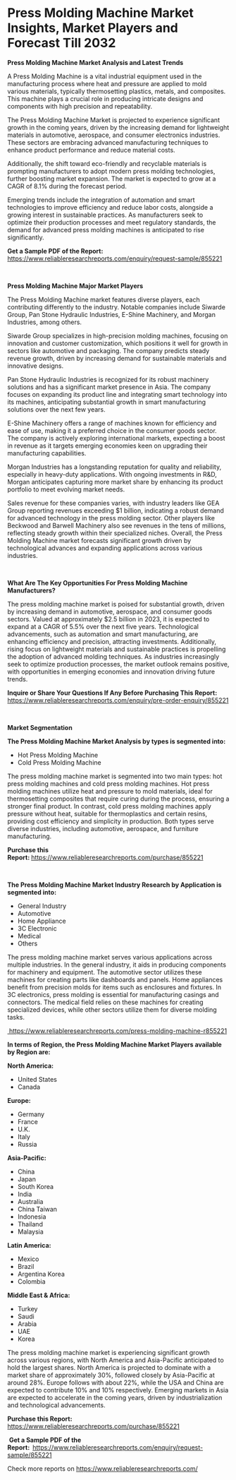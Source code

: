 <p><h1>Press Molding Machine Market Insights, Market Players and Forecast Till 2032</h1></p><p><strong>Press Molding Machine Market Analysis and Latest Trends</strong></p>
<p><p>A Press Molding Machine is a vital industrial equipment used in the manufacturing process where heat and pressure are applied to mold various materials, typically thermosetting plastics, metals, and composites. This machine plays a crucial role in producing intricate designs and components with high precision and repeatability. </p><p>The Press Molding Machine Market is projected to experience significant growth in the coming years, driven by the increasing demand for lightweight materials in automotive, aerospace, and consumer electronics industries. These sectors are embracing advanced manufacturing techniques to enhance product performance and reduce material costs. </p><p>Additionally, the shift toward eco-friendly and recyclable materials is prompting manufacturers to adopt modern press molding technologies, further boosting market expansion. The market is expected to grow at a CAGR of 8.1% during the forecast period. </p><p>Emerging trends include the integration of automation and smart technologies to improve efficiency and reduce labor costs, alongside a growing interest in sustainable practices. As manufacturers seek to optimize their production processes and meet regulatory standards, the demand for advanced press molding machines is anticipated to rise significantly.</p></p>
<p><strong>Get a Sample PDF of the Report:&nbsp;</strong> <a href="https://www.reliableresearchreports.com/enquiry/request-sample/855221?utm_campaign=3253&utm_medium=2&utm_source=Github&utm_content=ia&utm_term=10042025&utm_id=press-molding-machine">https://www.reliableresearchreports.com/enquiry/request-sample/855221</a></p>
<p>&nbsp;</p>
<p><strong>Press Molding Machine Major Market Players</strong></p>
<p><p>The Press Molding Machine market features diverse players, each contributing differently to the industry. Notable companies include Siwarde Group, Pan Stone Hydraulic Industries, E-Shine Machinery, and Morgan Industries, among others. </p><p>Siwarde Group specializes in high-precision molding machines, focusing on innovation and customer customization, which positions it well for growth in sectors like automotive and packaging. The company predicts steady revenue growth, driven by increasing demand for sustainable materials and innovative designs.</p><p>Pan Stone Hydraulic Industries is recognized for its robust machinery solutions and has a significant market presence in Asia. The company focuses on expanding its product line and integrating smart technology into its machines, anticipating substantial growth in smart manufacturing solutions over the next few years.</p><p>E-Shine Machinery offers a range of machines known for efficiency and ease of use, making it a preferred choice in the consumer goods sector. The company is actively exploring international markets, expecting a boost in revenue as it targets emerging economies keen on upgrading their manufacturing capabilities.</p><p>Morgan Industries has a longstanding reputation for quality and reliability, especially in heavy-duty applications. With ongoing investments in R&D, Morgan anticipates capturing more market share by enhancing its product portfolio to meet evolving market needs.</p><p>Sales revenue for these companies varies, with industry leaders like GEA Group reporting revenues exceeding $1 billion, indicating a robust demand for advanced technology in the press molding sector. Other players like Beckwood and Barwell Machinery also see revenues in the tens of millions, reflecting steady growth within their specialized niches. Overall, the Press Molding Machine market forecasts significant growth driven by technological advances and expanding applications across various industries.</p></p>
<p>&nbsp;</p>
<p><strong>What Are The Key Opportunities For Press Molding Machine Manufacturers?</strong></p>
<p><p>The press molding machine market is poised for substantial growth, driven by increasing demand in automotive, aerospace, and consumer goods sectors. Valued at approximately $2.5 billion in 2023, it is expected to expand at a CAGR of 5.5% over the next five years. Technological advancements, such as automation and smart manufacturing, are enhancing efficiency and precision, attracting investments. Additionally, rising focus on lightweight materials and sustainable practices is propelling the adoption of advanced molding techniques. As industries increasingly seek to optimize production processes, the market outlook remains positive, with opportunities in emerging economies and innovation driving future trends.</p></p>
<p><strong>Inquire or Share Your Questions If Any Before Purchasing This Report:</strong> <a href="https://www.reliableresearchreports.com/enquiry/pre-order-enquiry/855221?utm_campaign=3253&utm_medium=2&utm_source=Github&utm_content=ia&utm_term=10042025&utm_id=press-molding-machine">https://www.reliableresearchreports.com/enquiry/pre-order-enquiry/855221</a></p>
<p>&nbsp;</p>
<p><strong>Market Segmentation</strong></p>
<p><strong>The Press Molding Machine Market Analysis by types is segmented into:</strong></p>
<p><ul><li>Hot Press Molding Machine</li><li>Cold Press Molding Machine</li></ul></p>
<p><p>The press molding machine market is segmented into two main types: hot press molding machines and cold press molding machines. Hot press molding machines utilize heat and pressure to mold materials, ideal for thermosetting composites that require curing during the process, ensuring a stronger final product. In contrast, cold press molding machines apply pressure without heat, suitable for thermoplastics and certain resins, providing cost efficiency and simplicity in production. Both types serve diverse industries, including automotive, aerospace, and furniture manufacturing.</p></p>
<p><strong>Purchase this Report:&nbsp;</strong><a href="https://www.reliableresearchreports.com/purchase/855221?utm_campaign=3253&utm_medium=2&utm_source=Github&utm_content=ia&utm_term=10042025&utm_id=press-molding-machine">https://www.reliableresearchreports.com/purchase/855221</a></p>
<p>&nbsp;</p>
<p><strong>The Press Molding Machine Market Industry Research by Application is segmented into:</strong></p>
<p><ul><li>General Industry</li><li>Automotive</li><li>Home Appliance</li><li>3C Electronic</li><li>Medical</li><li>Others</li></ul></p>
<p><p>The press molding machine market serves various applications across multiple industries. In the general industry, it aids in producing components for machinery and equipment. The automotive sector utilizes these machines for creating parts like dashboards and panels. Home appliances benefit from precision molds for items such as enclosures and fixtures. In 3C electronics, press molding is essential for manufacturing casings and connectors. The medical field relies on these machines for creating specialized devices, while other sectors utilize them for diverse molding tasks.</p></p>
<p><a href="https://www.reliableresearchreports.com/press-molding-machine-r855221?utm_campaign=3253&utm_medium=2&utm_source=Github&utm_content=ia&utm_term=10042025&utm_id=press-molding-machine">&nbsp;https://www.reliableresearchreports.com/press-molding-machine-r855221</a></p>
<p><strong>In terms of Region, the Press Molding Machine Market Players available by Region are:</strong></p>
<p>
    <p> <strong> North America: </strong>
        <ul>
            <li>United States</li>
            <li>Canada</li>
        </ul>
        </p> 
    <p> <strong> Europe: </strong>
        <ul>
            <li>Germany</li>
            <li>France</li>
            <li>U.K.</li>
            <li>Italy</li>
            <li>Russia</li>
        </ul>
        </p> 
    <p> <strong> Asia-Pacific: </strong>
        <ul>
            <li>China</li>
            <li>Japan</li>
            <li>South Korea</li>
            <li>India</li>
            <li>Australia</li>
            <li>China Taiwan</li>
            <li>Indonesia</li>
            <li>Thailand</li>
            <li>Malaysia</li>
        </ul>
        </p> 
    <p> <strong> Latin America: </strong>
        <ul>
            <li>Mexico</li>
            <li>Brazil</li>
            <li>Argentina Korea</li>
            <li>Colombia</li>
        </ul>
        </p> 
    <p> <strong> Middle East & Africa: </strong>
        <ul>
            <li>Turkey</li>
            <li>Saudi</li>
            <li>Arabia</li>
            <li>UAE</li>
            <li>Korea</li>
        </ul>
    </p>
    </p>
<p><p>The press molding machine market is experiencing significant growth across various regions, with North America and Asia-Pacific anticipated to hold the largest shares. North America is projected to dominate with a market share of approximately 30%, followed closely by Asia-Pacific at around 28%. Europe follows with about 22%, while the USA and China are expected to contribute 10% and 10% respectively. Emerging markets in Asia are expected to accelerate in the coming years, driven by industrialization and technological advancements.</p></p>
<p><strong>Purchase this Report: </strong><a href="https://www.reliableresearchreports.com/purchase/855221?utm_campaign=3253&utm_medium=2&utm_source=Github&utm_content=ia&utm_term=10042025&utm_id=press-molding-machine">https://www.reliableresearchreports.com/purchase/855221</a></p>
<p>&nbsp;<strong>Get a Sample PDF of the Report:&nbsp;&nbsp;</strong><a href="https://www.reliableresearchreports.com/enquiry/request-sample/855221?utm_campaign=3253&utm_medium=2&utm_source=Github&utm_content=ia&utm_term=10042025&utm_id=press-molding-machine">https://www.reliableresearchreports.com/enquiry/request-sample/855221</a></p>
<p><strong></strong></p>
<p>Check more reports on <a href="https://www.reliableresearchreports.com/?utm_campaign=3253&utm_medium=2&utm_source=Github&utm_content=ia&utm_term=10042025&utm_id=press-molding-machine">https://www.reliableresearchreports.com/</a></p>